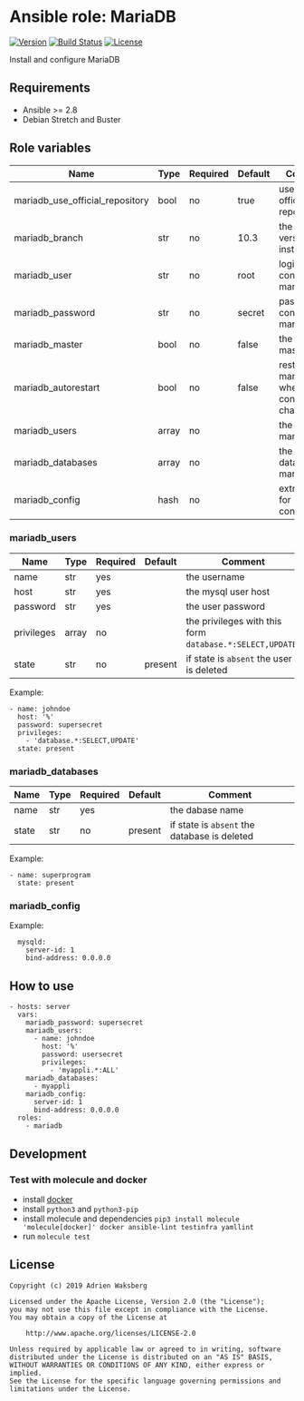 # Ansible role: MariaDB

[![Version](https://img.shields.io/badge/latest_version-2.0.0-green.svg)](https://git.yaegashi.fr/nishiki/ansible-role-mariadb/releases)
[![Build Status](https://travis-ci.org/nishiki/ansible-role-mariadb.svg?branch=master)](https://travis-ci.org/nishiki/ansible-role-mariadb)
[![License](https://img.shields.io/badge/license-Apache--2.0-blue.svg)](https://git.yaegashi.fr/nishiki/ansible-role-mariadb/src/branch/master/LICENSE)

Install and configure MariaDB

## Requirements

* Ansible >= 2.8
* Debian Stretch and Buster

## Role variables

| Name                            | Type  | Required |Default | Comment                                |
|---------------------------------|-------|----------|--------|----------------------------------------|
| mariadb_use_official_repository | bool  | no       | true   | use the official repository            |
| mariadb_branch                  | str   | no       | 10.3   | the branch version to install          |
| mariadb_user                    | str   | no       | root   | login to connect on mariadb            |
| mariadb_password                | str   | no       | secret | password to connect on mariadb         |
| mariadb_master                  | bool  | no       | false  | the server is master                   |
| mariadb_autorestart             | bool  | no       | false  | restart mariadb when the config change |
| mariadb_users                   | array | no       |        | the users to manage                    |
| mariadb_databases               | array | no       |        | the databases to manage                |
| mariadb_config                  | hash  | no       |        | extra options for configuration        |

### mariadb_users

| Name       | Type  | Required |Default  | Comment                                                   |
|------------|-------|----------|---------|-----------------------------------------------------------|
| name       | str   | yes      |         | the username                                              |
| host       | str   | yes      |         | the mysql user host                                       |
| password   | str   | yes      |         | the user password                                         |
| privileges | array | no       |         | the privileges with this form `database.*:SELECT,UPDATE`) |
| state      | str   | no       | present | if state is `absent` the user is deleted                  |

Example:

```
- name: johndoe
  host: '%'
  password: supersecret
  privileges:
    - 'database.*:SELECT,UPDATE'
  state: present
```

### mariadb_databases

| Name       | Type  | Required |Default  | Comment                                                   |
|------------|-------|----------|---------|-----------------------------------------------------------|
| name       | str   | yes      |         | the dabase name                                           |
| state      | str   | no       | present | if state is `absent` the database is deleted              |

Example:

```
- name: superprogram
  state: present
```

### mariadb_config

Example:

```
  mysqld:
    server-id: 1
    bind-address: 0.0.0.0
```

## How to use

```
- hosts: server
  vars:
    mariadb_password: supersecret
    mariadb_users:
      - name: johndoe
        host: '%'
        password: usersecret
        privileges:
          - 'myappli.*:ALL'
    mariadb_databases:
      - myappli
    mariadb_config:  
      server-id: 1
      bind-address: 0.0.0.0
  roles:
    - mariadb
```

## Development

### Test with molecule and docker

* install [docker](https://docs.docker.com/engine/installation/)
* install `python3` and `python3-pip`
* install molecule and dependencies `pip3 install molecule 'molecule[docker]' docker ansible-lint testinfra yamllint`
* run `molecule test`

## License

```
Copyright (c) 2019 Adrien Waksberg

Licensed under the Apache License, Version 2.0 (the "License");
you may not use this file except in compliance with the License.
You may obtain a copy of the License at

    http://www.apache.org/licenses/LICENSE-2.0

Unless required by applicable law or agreed to in writing, software
distributed under the License is distributed on an "AS IS" BASIS,
WITHOUT WARRANTIES OR CONDITIONS OF ANY KIND, either express or implied.
See the License for the specific language governing permissions and
limitations under the License.
```
